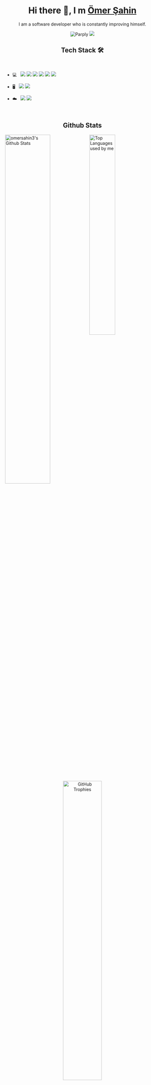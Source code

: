<h1 align="center">Hi there 👋, I m <a href="https://github.com/omersahin3/">Ömer Şahin</a></h1>

<p align="center">
I am a software developer who is constantly improving himself.
</p>

<p align="center">
  <img src="https://komarev.com/ghpvc/?username=omersahin3" alt="Parply" />
    <a href="https://github.com/omersahin3/"><img src="https://img.shields.io/github/followers/omersahin3?style=flat-square?color=%234CC61E&label=GitHub%20Followers%20"></a>
</p>

<h2 align="center">Tech Stack 🛠</h2>

<br>

- 💻 &nbsp; <img src="https://img.shields.io/badge/JavaScript-323330?style=flat&logo=javascript&logoColor=F7DF1E"> <img src="https://img.shields.io/badge/C%23-239120?style=flat&logo=c-sharp&logoColor=white"> <img src="https://img.shields.io/badge/C%2B%2B-00599C?style=flat&logo=c%2B%2B&logoColor=white">  <img src="https://img.shields.io/badge/Node-6DA55F?style=flat&logo=node.js&logoColor=white"> <img src="https://img.shields.io/badge/Angular-DD0031?style=flat&logo=angular&logoColor=white"> <img src="https://img.shields.io/badge/Flutter-02569B?style=flat&logo=Flutter&logoColor=white&labelColor=02569B"> 

- 🖥️ &nbsp; <img src="https://img.shields.io/badge/Visual%20Studio%20Code-007ACC?style=flat&logo=Visual%20Studio%20Code&logoColor=white&labelColor=007ACC"> <img src="https://img.shields.io/badge/Android%20Studio-4285F4?style=flat&logo=Android%20Studio&logoColor=white&labelColor=4285F4">

- :cloud: &nbsp; <img src="https://img.shields.io/badge/MS SQL-CC2927?style=flat&logo=microsoft%20sql%20server&logoColor=whiteF"> <img src="https://img.shields.io/badge/PostgreSQL-316192?style=flat&logo=postgresql&logoColor=white">

<br>

<h2 align="center" background="#E33D80">Github Stats</h2>

<picture>
  <source media="(prefers-color-scheme: dark)" srcset="https://github-readme-stats.vercel.app/api?username=omersahin3&show_icons=true&hide=contribs&cache_seconds=86400&theme=radical&bg_color=0D1117&hide_border=true">
  <source media="(prefers-color-scheme: light)" srcset="https://github-readme-stats.vercel.app/api?username=omersahin3&show_icons=true&hide=contribs&cache_seconds=86400&bg_color=0D1117&hide_border=true">
  <img align="left" alt="omersahin3's Github Stats" src="https://github-readme-stats.vercel.app/api?username=omersahin3&show_icons=true&hide=contribs&cache_seconds=86400&theme=radical&bg_color=0D1117&hide_border=true" width="54%"/>
</picture>
<picture>
  <source media="(prefers-color-scheme: dark)" srcset="https://github-readme-stats.vercel.app/api/top-langs/?username=omersahin3&langs_count=6&layout=compact&theme=radical&bg_color=0D1117&hide_border=true">
  <source media="(prefers-color-scheme: light)" srcset="https://github-readme-stats.vercel.app/api/top-langs/?username=omersahin3&langs_count=6&layout=compact&bg_color=0D1117&hide_border=true">
  <img alt="Top Languages used by me" src="https://github-readme-stats.vercel.app/api/top-langs/?username=omersahin3&langs_count=6&layout=compact&theme=radical&bg_color=0D1117&hide_border=true" width="40.9%"/>
</picture>

<br><br>

<p align="center">
  <picture>
    <source media="(prefers-color-scheme: dark)" srcset="https://github-readme-streak-stats.herokuapp.com?user=omersahin3&theme=radical&hide_border=true&background=0D1117">
    <source media="(prefers-color-scheme: light)" srcset="https://github-readme-streak-stats.herokuapp.com?user=omersahin3&hide_border=true&background=0D1117">
    <img alt="GitHub Trophies" src="https://github-readme-streak-stats.herokuapp.com?user=omersahin3&theme=radical&hide_border=true&background=0D1117" width="50%">
  </picture>
</p>

<br><br>

<p align="center">
  <picture>
    <source media="(prefers-color-scheme: dark)" srcset="https://github-profile-trophy.vercel.app/?username=omersahin3&theme=radical&column=4&margin-w=15&no-frame=true&&no-bg=true&margin-h=15">
    <source media="(prefers-color-scheme: light)" srcset="https://github-profile-trophy.vercel.app/?username=omersahin3&column=4&margin-w=15&no-frame=true&&no-bg=true&margin-h=15">
    <img alt="GitHub Trophies" src="https://github-profile-trophy.vercel.app/?username=omersahin3&theme=radical&column=4&margin-w=15&no-frame=true&&no-bg=true&margin-h=15" width="80%">
  </picture>
</p>

<!--
[radical]: https://github-readme-stats.vercel.app/api?username=omersahin3&show_icons=true&hide=contribs,prs&cache_seconds=86400&theme=radical&bg_color=0D1117&hide_border=true
[radical_repo]: https://github-readme-stats.vercel.app/api/pin/?username=omersahin3&repo=PSM&cache_seconds=86400&theme=radical
[radical_languages]: https://github-readme-stats.vercel.app/api/top-langs/?username=omersahin3&langs_count=4&layout=compact&theme=radical&bg_color=0D1117&hide_border=true
[radical_trophies]: https://github-profile-trophy.vercel.app/?username=omersahin3&theme=radical&column=4&margin-w=15&no-frame=true&&no-bg=true&margin-h=15
[radical_streak]: https://github-readme-streak-stats.herokuapp.com?user=omersahin3&theme=radical&hide_border=true&background=0D1117
-->
